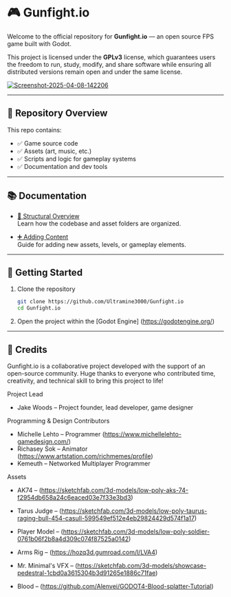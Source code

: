 # 🎮 Gunfight.io

Welcome to the official repository for **Gunfight.io** — an open source FPS game built with Godot.

This project is licensed under the **GPLv3** license, which guarantees users the freedom to run, study, modify, and share software while ensuring all distributed versions remain open and under the same license.

<a href="https://ibb.co/PGd10fCL"><img src="https://i.ibb.co/GQqCNbP6/Screenshot-2025-04-08-142206.png" alt="Screenshot-2025-04-08-142206" border="0"></a>


---

## 📂 Repository Overview

This repo contains:
- ✅ Game source code
- ✅ Assets (art, music, etc.)
- ✅ Scripts and logic for gameplay systems
- ✅ Documentation and dev tools

---

## 📚 Documentation

- [🧱 Structural Overview](https://docs.google.com/document/d/1jWBEwnT29V8z_T25yzT65mU_OWR1ia4tj7IN8MX6FJ8/edit?tab=t.0)  
  Learn how the codebase and asset folders are organized.

- [➕ Adding Content](https://docs.google.com/document/d/1-I65db70KUyKWgYy2Y3p1gbm2bHPiuWRdZpYLnCl6Tg/edit?tab=t.0)  
  Guide for adding new assets, levels, or gameplay elements.

---

## 🚀 Getting Started

1. Clone the repository  
   ```bash
   git clone https://github.com/Ultramine3000/Gunfight.io
   cd Gunfight.io

2. Open the project within the [Godot Engine] (https://godotengine.org/)

---

## 🙌 Credits

Gunfight.io is a collaborative project developed with the support of an open-source community. Huge thanks to everyone who contributed time, creativity, and technical skill to bring this project to life!

Project Lead
- Jake Woods – Project founder, lead developer, game designer

Programming & Design Contributors
- Michelle Lehto – Programmer (https://www.michellelehto-gamedesign.com/)
- Richasey Sok – Animator (https://www.artstation.com/richmemes/profile)
- Kemeuth – Networked Multiplayer Programmer

Assets

- AK74 – (https://sketchfab.com/3d-models/low-poly-aks-74-f2954db658a24c6eaced03e7f33e3bd3)
- Tarus Judge – (https://sketchfab.com/3d-models/low-poly-taurus-raging-bull-454-casull-599549ef512e4eb29824429d574f1a17)

- Player Model – (https://sketchfab.com/3d-models/low-poly-soldier-0761b06f2b8a4d309c074f87525a0142)
- Arms Rig – (https://hozq3d.gumroad.com/l/LVA4)

- Mr. Minimal's VFX – (https://sketchfab.com/3d-models/showcase-pedestral-1cbd0a3615304b3d91265e1886c71fae)

- Blood – (https://github.com/Alenvei/GODOT4-Blood-splatter-Tutorial)
